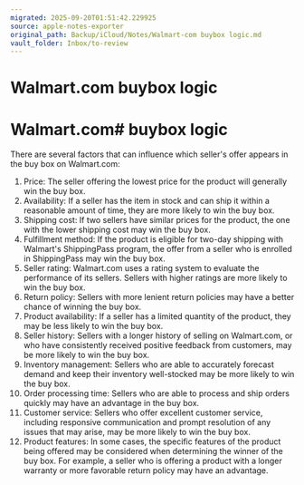 ```yaml
---
migrated: 2025-09-20T01:51:42.229925
source: apple-notes-exporter
original_path: Backup/iCloud/Notes/Walmart-com buybox logic.md
vault_folder: Inbox/to-review
---
```

# Walmart.com buybox logic

# Walmart.com#  buybox logic

There are several factors that can influence which seller's offer appears in the buy box on Walmart.com:

1. Price: The seller offering the lowest price for the product will generally win the buy box.
2. Availability: If a seller has the item in stock and can ship it within a reasonable amount of time, they are more likely to win the buy box.
3. Shipping cost: If two sellers have similar prices for the product, the one with the lower shipping cost may win the buy box.
4. Fulfillment method: If the product is eligible for two-day shipping with Walmart's ShippingPass program, the offer from a seller who is enrolled in ShippingPass may win the buy box.
5. Seller rating: Walmart.com uses a rating system to evaluate the performance of its sellers. Sellers with higher ratings are more likely to win the buy box.
6. Return policy: Sellers with more lenient return policies may have a better chance of winning the buy box.
7. Product availability: If a seller has a limited quantity of the product, they may be less likely to win the buy box.
8. Seller history: Sellers with a longer history of selling on Walmart.com, or who have consistently received positive feedback from customers, may be more likely to win the buy box.
9. Inventory management: Sellers who are able to accurately forecast demand and keep their inventory well-stocked may be more likely to win the buy box.
10. Order processing time: Sellers who are able to process and ship orders quickly may have an advantage in the buy box.
11. Customer service: Sellers who offer excellent customer service, including responsive communication and prompt resolution of any issues that may arise, may be more likely to win the buy box.
12. Product features: In some cases, the specific features of the product being offered may be considered when determining the winner of the buy box. For example, a seller who is offering a product with a longer warranty or more favorable return policy may have an advantage.

